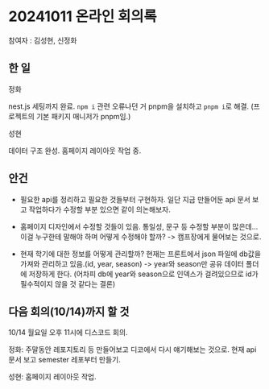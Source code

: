 # 20241011 온라인 회의록

참여자 : 김성현, 신정화

## 한 일

정화

nest.js 세팅까지 완료. `npm i` 관련 오류나던 거 pnpm을 설치하고 `pnpm i`로 해결. (프로젝트의 기본 패키지 매니저가 pnpm임.)

성현

데이터 구조 완성. 홈페이지 레이아웃 작업 중.

## 안건

- 필요한 api를 정리하고 필요한 것들부터 구현하자. 일단 지금 만들어둔 api 문서 보고 작업하다가 수정할 부분 있으면 같이 의논해보자.

- 홈페이지 디자인에서 수정할 것들이 있음. 통일성, 문구 등 수정할 부분이 많은데... 이걸 누구한테 말해야 하며 어떻게 수정해야 할까? -> 캠프장에게 물어보는 것으로.

- 현재 학기에 대한 정보를 어떻게 관리할까? 현재는 프론트에서 json 파일에 db값을 가져와 관리하고 있음.(id, year, season) -> year와 season만 공유 데이터 폴더에 저장하게 한다. (어차피 db에 year와 season으로 인덱스가 걸려있으므로 id가 필수적이지 않을 것 같다는 결론)

## 다음 회의(10/14)까지 할 것

10/14 월요일 오후 11시에 디스코드 회의.

정화: 주말동안 레포지토리 등 만들어보고 디코에서 다시 얘기해보는 것으로. 현재 api 문서 보고 semester 레포부터 만들기.

성현: 홈페이지 레이아웃 작업.